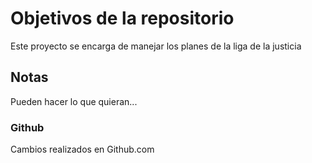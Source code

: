 # Objetivos de la repositorio

Este proyecto se encarga de manejar los planes de la liga de la justicia


## Notas
Pueden hacer lo que quieran...


### Github
Cambios realizados en Github.com
